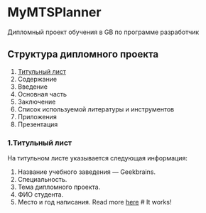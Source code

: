 # MyMTSPlanner
Дипломный проект обучения в GB по программе разработчик

## Структура дипломного проекта
1. [Титульный лист](./title.txt)
2. Содержание
3. Введение
4. Основная часть
5. Заключение
6. Список используемой литературы и инструментов
7. Приложения
8. Презентация

### 1.Титульный лист

На титульном листе указывается следующая информация:
1. Название учебного заведения — Geekbrains.
2. Специальность.
3. Тема дипломного проекта.
4. ФИО студента.
5. Место и год написания.
Read more [here](./README_2.md) # It works!

